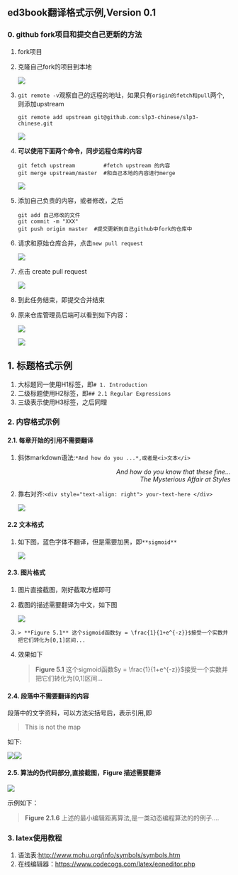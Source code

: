 ## ed3book翻译格式示例,Version 0.1

### 0. github fork项目和提交自己更新的方法

1. fork项目

2. 克隆自己fork的项目到本地

   ![](images/克隆到本地.png)

   

3. `git remote -v`观察自己的远程的地址，如果只有`origin的fetch和pull`两个,则添加upstream

   `git remote add upstream git@github.com:slp3-chinese/slp3-chinese.git`

   ![](images/添加upstream.png)

   

4. **可以使用下面两个命令，同步远程仓库的内容**

   ```
   git fetch upstream         #fetch upstream 的内容
   git merge upstream/master  #和自己本地的内容进行merge
   ```

   ![](images/同步upstream中的内容.png)

   

5. 添加自己负责的内容，或者修改，之后 

   ```
   git add 自己修改的文件
   git commit -m "XXX"
   git push origin master  #提交更新到自己github中fork的仓库中
   ```

6. 请求和原始仓库合并，点击`new pull request`

   ![](images/createpullrequest.png)

   

7. 点击 create pull request

   ![](images/create2.png)

   

8. 到此任务结束，即提交合并结束

9. 原来仓库管理员后端可以看到如下内容：

   ![](images/pullrequest.png)

   

   ![](images/merge.png)





## 1. 标题格式示例

1. 大标题同一使用H1标签，即`# 1. Introduction`
2. 二级标题使用H2标签，即`## 2.1 Regular Expressions`
3. 三级表示使用H3标签，之后同理



### 2. 内容格式示例

#### 2.1. 每章开始的引用不需要翻译

   1. 斜体markdown语法:`*And how do you ...*,或者是<i>文本</i>`

      <div style="text-align: right"> <i>And how do you know that these fine...</i> </div>

      <div style="text-align: right"> <i>The Mysterious Affair at Styles </i></div>

   2. 靠右对齐:`<div style="text-align: right"> your-text-here </div>`

      ![](images/第五章.png)

#### 2.2 文本格式

   1. 如下图，蓝色字体不翻译，但是需要加黑，即`**sigmoid**`

      ![](images/文本格式.png)

#### 2.3. 图片格式

   1. 图片直接截图，刚好截取方框即可

   2. 截图的描述需要翻译为中文，如下图

      ![](images/图片格式.png)

   3. ```
      > **Figure 5.1** 这个sigmoid函数$y = \frac{1}{1+e^{-z}}$接受一个实数并把它们转化为[0,1]区间...
      ```

   4. 效果如下

      > **Figure 5.1** 这个sigmoid函数$y = \frac{1}{1+e^{-z}}$接受一个实数并把它们转化为[0,1]区间...



#### 2.4. 段落中不需要翻译的内容

段落中的文字资料，可以方法尖括号后，表示引用,即

> This is not the map

如下:

![](images/不需要翻译.png)![](images/不翻译2.png)



#### 2.5. 算法的伪代码部分,直接截图，Figure 描述需要翻译

   ![](images/算法伪代码.png)

示例如下：

>  **Figure 2.1.6** 上述的最小编辑距离算法,是一类动态编程算法的的例子....



### 3. latex使用教程

1. 语法表:<http://www.mohu.org/info/symbols/symbols.htm>
2. 在线编辑器：<https://www.codecogs.com/latex/eqneditor.php>